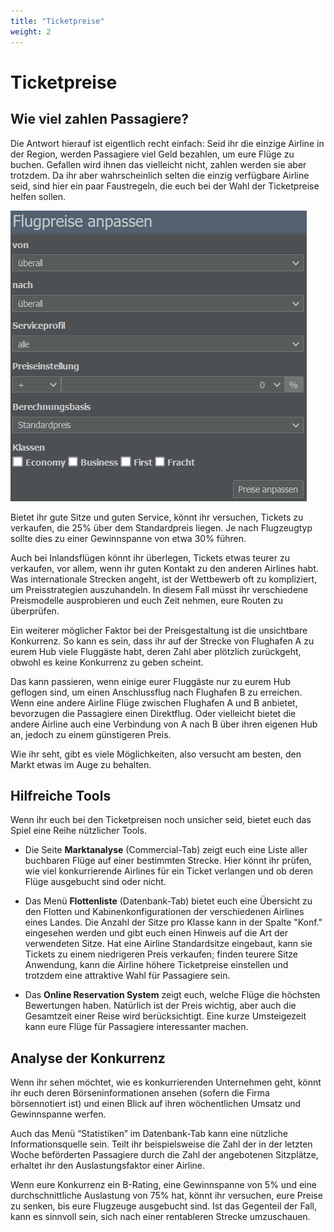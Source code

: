 ```yaml
---
title: "Ticketpreise"
weight: 2
---
```


# Ticketpreise

## Wie viel zahlen Passagiere?

Die Antwort hierauf ist eigentlich recht einfach: Seid ihr die einzige Airline in der Region, werden Passagiere viel Geld bezahlen, um eure Flüge zu buchen. Gefallen wird ihnen das vielleicht nicht, zahlen werden sie aber trotzdem. Da ihr aber wahrscheinlich selten die einzig verfügbare Airline seid, sind hier ein paar Faustregeln, die euch bei der Wahl der Ticketpreise helfen sollen.

![Flugpreis-Menü (Commercial-Tab)](preise_01.PNG "Flugpreis-Menü (Commercial-Tab)")

Bietet ihr gute Sitze und guten Service, könnt ihr versuchen, Tickets zu verkaufen, die 25% über dem Standardpreis liegen. Je nach Flugzeugtyp sollte dies zu einer Gewinnspanne von etwa 30% führen.

Auch bei Inlandsflügen könnt ihr überlegen, Tickets etwas teurer zu verkaufen, vor allem, wenn ihr guten Kontakt zu den anderen Airlines habt. Was internationale Strecken angeht, ist der Wettbewerb oft zu kompliziert, um Preisstrategien auszuhandeln. In diesem Fall müsst ihr verschiedene Preismodelle ausprobieren und euch Zeit nehmen, eure Routen zu überprüfen.

Ein weiterer möglicher Faktor bei der Preisgestaltung ist die unsichtbare Konkurrenz. So kann es sein, dass ihr auf der Strecke von Flughafen A zu eurem Hub viele Fluggäste habt, deren Zahl aber plötzlich zurückgeht, obwohl es keine Konkurrenz zu geben scheint.

Das kann passieren, wenn einige eurer Fluggäste nur zu eurem Hub geflogen sind, um einen Anschlussflug nach Flughafen B zu erreichen. Wenn eine andere Airline Flüge zwischen Flughafen A und B anbietet, bevorzugen die Passagiere einen Direktflug. Oder vielleicht bietet die andere Airline auch eine Verbindung von A nach B über ihren eigenen Hub an, jedoch zu einem günstigeren Preis.

Wie ihr seht, gibt es viele Möglichkeiten, also versucht am besten, den Markt etwas im Auge zu behalten.

## Hilfreiche Tools

Wenn ihr euch bei den Ticketpreisen noch unsicher seid, bietet euch das Spiel eine Reihe nützlicher Tools.

* Die Seite **Marktanalyse** (Commercial-Tab) zeigt euch eine Liste aller buchbaren Flüge auf einer bestimmten Strecke. Hier könnt ihr prüfen, wie viel konkurrierende Airlines für ein Ticket verlangen und ob deren Flüge ausgebucht sind oder nicht.

* Das Menü **Flottenliste** (Datenbank-Tab) bietet euch eine Übersicht zu den Flotten und Kabinenkonfigurationen der verschiedenen Airlines eines Landes. Die Anzahl der Sitze pro Klasse kann in der Spalte "Konf." eingesehen werden und gibt euch einen Hinweis auf die Art der verwendeten Sitze. Hat eine Airline Standardsitze eingebaut, kann sie Tickets zu einem niedrigeren Preis verkaufen; finden teurere Sitze Anwendung, kann die Airline höhere Ticketpreise einstellen und trotzdem eine attraktive Wahl für Passagiere sein.

* Das **Online Reservation System** zeigt euch, welche Flüge die höchsten Bewertungen haben. Natürlich ist der Preis wichtig, aber auch die Gesamtzeit einer Reise wird berücksichtigt. Eine kurze Umsteigezeit kann eure Flüge für Passagiere interessanter machen.

## Analyse der Konkurrenz

Wenn ihr sehen möchtet, wie es konkurrierenden Unternehmen geht, könnt ihr euch deren Börseninformationen ansehen (sofern die Firma börsennotiert ist) und einen Blick auf ihren wöchentlichen Umsatz und Gewinnspanne werfen.

Auch das Menü “Statistiken” im Datenbank-Tab kann eine nützliche Informationsquelle sein. Teilt ihr beispielsweise die Zahl der in der letzten Woche beförderten Passagiere durch die Zahl der angebotenen Sitzplätze, erhaltet ihr den Auslastungsfaktor einer Airline.

Wenn eure Konkurrenz ein B-Rating, eine Gewinnspanne von 5% und eine durchschnittliche Auslastung von 75% hat, könnt ihr versuchen, eure Preise zu senken, bis eure Flugzeuge ausgebucht sind. Ist das Gegenteil der Fall, kann es sinnvoll sein, sich nach einer rentableren Strecke umzuschauen.
